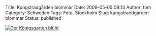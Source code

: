 Title: Kungsträdgården blommar
Date: 2009-05-05 09:13
Author: tom
Category: Schweden
Tags: Foto, Stockholm
Slug: kungstraedgarden-blommar
Status: published

[![Der Königsgarten
blüht](/pic/kungstradgblommar_s.jpg "Der Königsgarten blüht")](/pic/kungstradgblommar_l.jpg)

